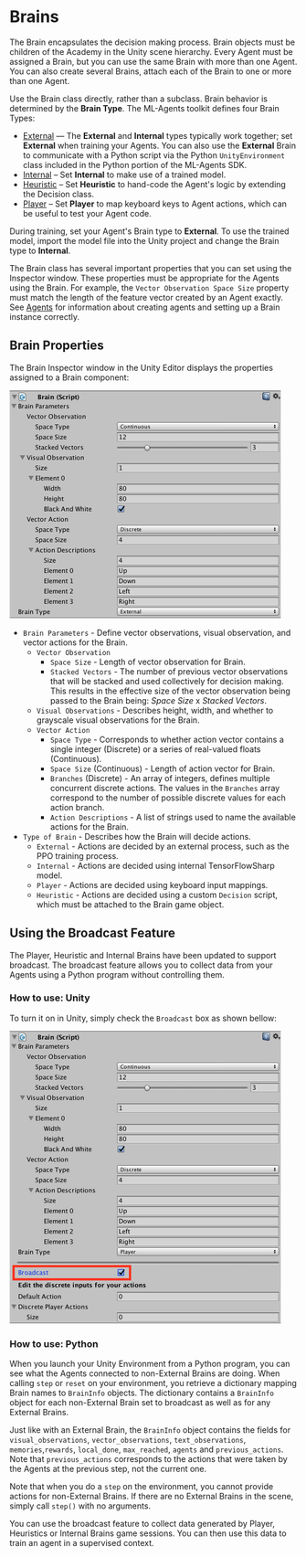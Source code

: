# Brains

The Brain encapsulates the decision making process. Brain objects must be
children of the Academy in the Unity scene hierarchy. Every Agent must be
assigned a Brain, but you can use the same Brain with more than one Agent. You
can also create several Brains, attach each of the Brain to one or more than one
Agent.

Use the Brain class directly, rather than a subclass. Brain behavior is
determined by the **Brain Type**. The ML-Agents toolkit defines four Brain
Types:

* [External](Learning-Environment-Design-External-Internal-Brains.md) — The
  **External** and **Internal** types typically work together; set **External**
  when training your Agents. You can also use the **External** Brain to
  communicate with a Python script via the Python `UnityEnvironment` class
  included in the Python portion of the ML-Agents SDK.
* [Internal](Learning-Environment-Design-External-Internal-Brains.md) – Set
  **Internal**  to make use of a trained model.
* [Heuristic](Learning-Environment-Design-Heuristic-Brains.md) – Set
  **Heuristic** to hand-code the Agent's logic by extending the Decision class.
* [Player](Learning-Environment-Design-Player-Brains.md) – Set **Player** to map
  keyboard keys to Agent actions, which can be useful to test your Agent code.

During training, set your Agent's Brain type to **External**. To use the trained
model, import the model file into the Unity project and change the Brain type to
**Internal**.

The Brain class has several important properties that you can set using the
Inspector window. These properties must be appropriate for the Agents using the
Brain. For example, the `Vector Observation Space Size` property must match the
length of the feature vector created by an Agent exactly. See
[Agents](Learning-Environment-Design-Agents.md) for information about creating
agents and setting up a Brain instance correctly.

## Brain Properties

The Brain Inspector window in the Unity Editor displays the properties assigned
to a Brain component:

![Brain Inspector](images/brain.png)

* `Brain Parameters` - Define vector observations, visual observation, and
  vector actions for the Brain.
  * `Vector Observation`
    * `Space Size` - Length of vector observation for Brain.
    * `Stacked Vectors` - The number of previous vector observations that will
      be stacked and used collectively for decision making. This results in the
      effective size of the vector observation being passed to the Brain being:
      _Space Size_ x _Stacked Vectors_.
  * `Visual Observations` - Describes height, width, and whether to grayscale
    visual observations for the Brain.
  * `Vector Action`
    * `Space Type` - Corresponds to whether action vector contains a single
      integer (Discrete) or a series of real-valued floats (Continuous).
    * `Space Size` (Continuous) - Length of action vector for Brain.
    * `Branches` (Discrete) - An array of integers, defines multiple concurrent
      discrete actions. The values in the `Branches` array correspond to the
      number of possible discrete values for each action branch.
    * `Action Descriptions` - A list of strings used to name the available
      actions for the Brain.
* `Type of Brain` - Describes how the Brain will decide actions.
  * `External` - Actions are decided by an external process, such as the PPO
    training process.
  * `Internal` - Actions are decided using internal TensorFlowSharp model.
  * `Player` - Actions are decided using keyboard input mappings.
  * `Heuristic` - Actions are decided using a custom `Decision` script, which
    must be attached to the Brain game object.

## Using the Broadcast Feature

The Player, Heuristic and Internal Brains have been updated to support
broadcast. The broadcast feature allows you to collect data from your Agents
using a Python program without controlling them.

### How to use: Unity

To turn it on in Unity, simply check the `Broadcast` box as shown bellow:

![Broadcast](images/broadcast.png)

### How to use: Python

When you launch your Unity Environment from a Python program, you can see what
the Agents connected to non-External Brains are doing. When calling `step` or
`reset` on your environment, you retrieve a dictionary mapping Brain names to
`BrainInfo` objects. The  dictionary contains a `BrainInfo` object for each
non-External Brain set to broadcast as well as for any External Brains.

Just like with an External Brain, the `BrainInfo` object contains the fields for
`visual_observations`, `vector_observations`,  `text_observations`,
`memories`,`rewards`, `local_done`, `max_reached`, `agents` and
`previous_actions`. Note that `previous_actions` corresponds to the actions that
were taken by the Agents at the previous step, not the current one.

Note that when you do a `step` on the environment, you cannot provide actions
for non-External Brains. If there are no External Brains in the scene, simply
call `step()` with no arguments.

You can use the broadcast feature to collect data generated by Player,
Heuristics or Internal Brains game sessions. You can then use this data to train
an agent in a supervised context.
